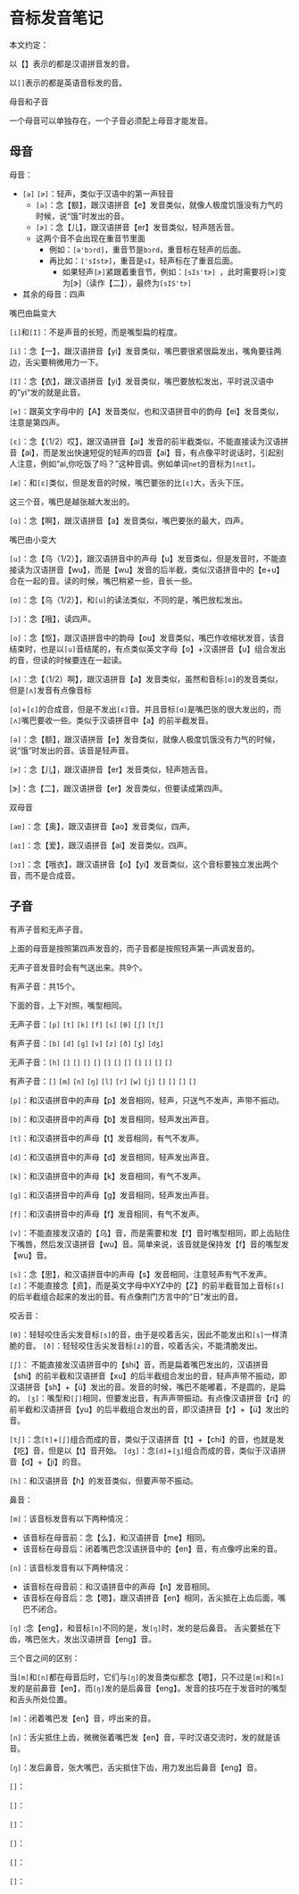 # 音标发音笔记

本文约定：

以【】表示的都是汉语拼音发的音。

以`[]`表示的都是英语音标发的音。



母音和子音

一个母音可以单独存在，一个子音必须配上母音才能发音。





## 母音

母音：

- `[ə]` `[ɚ]`：轻声，类似于汉语中的第一声轻音
  - `[ə]`：念【额】，跟汉语拼音【e】发音类似，就像人极度饥饿没有力气的时候，说“饿”时发出的音。
  -  `[ɚ]`：念【儿】，跟汉语拼音【er】发音类似，轻声翘舌音。
  - 这两个音不会出现在重音节里面
    - 例如：`[ə'bɔrd]`，重音节是`bɔrd`，重音标在轻声的后面。
    - 再比如：`['sIstɚ]`，重音是`sI`，轻声标在了重音后面。
      - 如果轻声`[ɚ]`紧跟着重音节，例如：`[sIs'tɚ] `，此时需要将`[ɚ]`变为[ɝ]（读作【二】），最终为`[sIS'tɝ]`
- 其余的母音：四声





嘴巴由扁变大

`[i]`和`[I]`：不是声音的长短，而是嘴型扁的程度。

`[i]`：念【一】，跟汉语拼音【yi】发音类似，嘴巴要很紧很扁发出，嘴角要往两边，舌尖要稍微用力一下。

`[I]`：念【衣】，跟汉语拼音【yi】发音类似，嘴巴要放松发出，平时说汉语中的”yi“发的就是此音。





`[e]`：跟英文字母中的【A】发音类似，也和汉语拼音中的韵母【ei】发音类似，注意是第四声。

`[ɛ]`：念【（1/2）哎】，跟汉语拼音【ai】发音的前半截类似，不能直接读为汉语拼音【ai】，而是发出快速短促的轻声的四音【ai】音，有点像平时说话时，引起别人注意，例如“ai,你吃饭了吗？”这种音调。例如单词`net`的音标为`[nɛt]`。

`[æ]`：和`[ɛ]`类似，但是发音的时候，嘴巴要张的比`[ɛ]`大，舌头下压。

这三个音，嘴巴是越张越大发出的。



`[ɑ]`：念【啊】，跟汉语拼音【a】发音类似，嘴巴要张的最大，四声。



嘴巴由小变大

`[u]`：念【乌（1/2）】，跟汉语拼音中的声母【u】发音类似，但是发音时，不能直接读为汉语拼音【wu】，而是【wu】发音的后半截，类似汉语拼音中的【e+u】合在一起的音。读的时候，嘴巴稍紧一些，音长一些。

`[ʊ]`：念【乌（1/2）】，和`[u]`的读法类似，不同的是，嘴巴放松发出。





`[ɔ]`：念【哦】，读四声。

`[o]`：念【怄】，跟汉语拼音中的韵母【ou】发音类似，嘴巴作收缩状发音，该音结束时，也是以`[u]`音结尾的，有点类似英文字母【o】+汉语拼音【u】组合发出的音，但读的时候要连在一起读。





`[ʌ]`：念【（1/2）啊】，跟汉语拼音【a】发音类似，虽然和音标`[ɑ]`的发音类似，但是`[ʌ]`发音有点像音标

`[ɑ]`+`[ɛ]`的合成音，但是不发出`[ɛ]`音。并且音标`[ɑ]`是嘴巴张的很大发出的，而`[ʌ]`嘴巴要收一些。类似于汉语拼音中【a】的前半截发音。



`[ə]`：念【额】，跟汉语拼音【e】发音类似，就像人极度饥饿没有力气的时候，说“饿”时发出的音。该音是轻声音。

`[ɚ]`：念【儿】，跟汉语拼音【er】发音类似，轻声翘舌音。

[ɝ]：念【二】，跟汉语拼音【er】发音类似，但要读成第四声。



双母音

`[aʊ]`：念【奥】，跟汉语拼音【ao】发音类似，四声。

`[aɪ]`：念【爱】，跟汉语拼音【ai】发音类似，四声。

`[ɔɪ]`：念【哦衣】，跟汉语拼音【o】【yi】发音类似，这个音标要独立发出两个音，而不是合成音。



## 子音

有声子音和无声子音。

上面的母音是按照第四声发音的，而子音都是按照轻声第一声调发音的。

无声子音发音时会有气送出来。共9个。

有声子音：共15个。



下面的音，上下对照，嘴型相同。

无声子音：`[p]` `[t]` `[k]` `[f]` `[s]` `[θ]` `[∫]` `[t∫]` 

有声子音：`[b]` `[d]` `[ɡ]` `[v]` `[z]` `[ð]` `[ʒ]` `[dʒ]` 



无声子音：`[h]` `[]` `[]` `[]` `[]` `[]` `[]` `[]` `[]` `[]` `[]` `[]`

有声子音：`[]` `[m]` `[n]` `[ŋ]` `[l]` `[r]` `[w]` `[j]` `[]` `[]` `[]` `[]`



`[p]`：和汉语拼音中的声母【p】发音相同，轻声，只送气不发声，声带不振动。

`[b]`：和汉语拼音中的声母【b】发音相同，轻声发出声音。



`[t]`：和汉语拼音中的声母【t】发音相同，有气不发声。

`[d]`：和汉语拼音中的声母【d】发音相同，轻声发出声音。



`[k]`：和汉语拼音中的声母【k】发音相同，有气不发声。

`[ɡ]`：和汉语拼音中的声母【g】发音相同，轻声发出声音。



`[f]`：和汉语拼音中的声母【f】发音相同，有气不发声。

`[v]`：不能直接发汉语的【乌】音，而是需要和发【f】音时嘴型相同，即上齿贴住下嘴唇，然后发汉语拼音【wu】音。简单来说，该音就是保持发【f】音的嘴型发【wu】音。



`[s]`：念【思】，和汉语拼音中的声母【s】发音相同，注意轻声有气不发声。
`[z]`：不能直接念【资】，而是英文字母中XYZ中的【Z】的前半截音加上音标`[s]`的后半截组合起来的发出的音。有点像荆门方言中的“日”发出的音。



咬舌音：

`[θ]`：轻轻咬住舌尖发音标`[s]`的音，由于是咬着舌尖，因此不能发出和`[s]`一样清脆的音。
`[ð]`：轻轻咬住舌尖发音标`[z]`的音，咬着舌尖，不能清脆发出。



`[∫]`： 不能直接发汉语拼音中的【shi】音，而是扁着嘴巴发出的，汉语拼音【shi】的前半截和汉语拼音【xu】的后半截组合发出的音，轻声声带不振动，即汉语拼音【sh】+【ü】发出的音。发音的时候，嘴巴不能嘟着，不是圆的，是扁的。
`[ʒ]`：嘴型和`[∫]`相同，但要发出音，有声声带振动。有点像汉语拼音【ri】的前半截和汉语拼音【yu】的后半截组合发出的音，即汉语拼音【r】+【ü】发出的音。



`[t∫]`：念`[t]`+`[∫]`组合而成的音，类似于汉语拼音【t】+【chi】的音，也就是发【吃】音，但是以【t】音开始。
`[dʒ]`：念`[d]`+`[ʒ]`组合而成的音，类似于汉语拼音【d】+【ji】的音。





`[h]`：和汉语拼音【h】的发音类似，但要声带不振动。



鼻音：

`[m]`：该音标发音有以下两种情况：

- 该音标在母音前：念【么】，和汉语拼音【me】相同。
- 该音标在母音后：闭着嘴巴念汉语拼音中的【en】音，有点像哼出来的音。

`[n]`：该音标发音有以下两种情况：

- 该音标在母音前：和汉语拼音中的声母【n】发音相同。
- 该音标在母音后：念【嗯】，跟汉语拼音【en】相同，舌尖抵在上齿后面，嘴巴不闭合。

`[ŋ]` :念【eng】，和音标`[n]`不同的是，发`[ŋ]`时，发的是后鼻音。 舌尖要抵在下齿，嘴巴张大，发出汉语拼音【eng】音。

三个音之间的区别：

当`[m]`和`[n]`都在母音后时，它们与`[ŋ]`的发音类似都念【嗯】，只不过是`[m]`和`[n]`发的是前鼻音【en】，而`[ŋ]`发的是后鼻音【eng】。发音的技巧在于发音时的嘴型和舌头所处位置。

`[m]`：闭着嘴巴发【en】音，哼出来的音。

`[n]`：舌尖抵住上齿，微微张着嘴巴发【en】音，平时汉语交流时，发的就是该音。

`[ŋ]`：发后鼻音，张大嘴巴，舌尖抵住下齿，用力发出后鼻音【eng】音。





`[]`：

`[]`：

`[]`：

`[]`：

`[]`：

`[]`：





